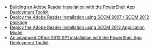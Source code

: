 - [Building an Adobe Reader installation with the PowerShell App Deployment Toolkit](toolkit-usage/example-deployments/building-an-adobe-reader-installation-with-the-powershell-app-deployment-toolkit)
- [Deploy the Adobe Reader installation using SCCM 2007 / SCCM 2012 package](toolkit-usage/example-deployments/deploy-the-adobe-reader-installation-using-sccm-2007-sccm-2012-package)
- [Deploy the Adobe Reader installation using SCCM 2012 Application Model](toolkit-usage/example-deployments/deploy-the-adobe-reader-installation-using-sccm-2012-application-model)
- [An advanced Office 2013 SP1 installation with the PowerShell App Deployment Toolkit](toolkit-usage/example-deployments/an-advanced-office-2013-sp1-installation-with-the-powershell-app-deployment-toolkit)